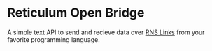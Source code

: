 # Reticulum Open Bridge
A simple text API to send and recieve data over [RNS Links](https://markqvist.github.io/Reticulum/manual/reference.html#link) from your favorite programming language.
